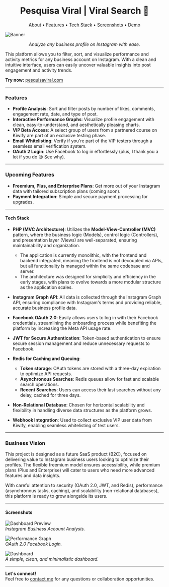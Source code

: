 <h1 align="center" style="font-weight: bold;">Pesquisa Viral | Viral Search 🌟</h1>

<p align="center">
 <a href="#about">About</a> • 
 <a href="#tech">Features</a> •
 <a href="#tech">Tech Stack</a> •  
 <a href="#screenshots">Screenshots</a> • 
 <a href="#demo">Demo</a>
</p>

![Banner](https://github.com/felipebpassos/ViralSearch/blob/main/pv1.png?raw=true)

<p align="center">
    <i>Analyze any business profile on Instagram with ease.</i>
</p>

This platform allows you to filter, sort, and visualize performance and activity metrics for any business account on Instagram. With a clean and intuitive interface, users can easily uncover valuable insights into post engagement and activity trends. 

**Try now:** [pesquisaviral.com](https://pesquisaviral.com)

---

### **Features**

- **Profile Analysis**: Sort and filter posts by number of likes, comments, engagement rate, date, and type of post.
- **Interactive Performance Graphs**: Visualize profile engagement with clean, easy-to-understand, and aesthetically pleasing charts.
- **VIP Beta Access**: A select group of users from a partnered course on Kiwify are part of an exclusive testing phase.
- **Email Whitelisting**: Verify if you're part of the VIP testers through a seamless email verification system.
- **OAuth 2 Login**: Use Facebook to log in effortlessly (plus, I thank you a lot if you do 😉 See why).

---

### **Upcoming Features**

- **Freemium, Plus, and Enterprise Plans**: Get more out of your Instagram data with tailored subscription plans (coming soon).
- **Payment Integration**: Simple and secure payment processing for upgrades.

---

#### **Tech Stack**

- **PHP (MVC Architecture)**: Utilizes the **Model-View-Controller (MVC)** pattern, where the business logic (Models), control logic (Controllers), and presentation layer (Views) are well-separated, ensuring maintainability and organization.
  - The application is currently monolithic, with the frontend and backend integrated, meaning the frontend is not decoupled via APIs, but all functionality is managed within the same codebase and server.
  - The architecture was designed for simplicity and efficiency in the early stages, with plans to evolve towards a more modular structure as the application scales.

- **Instagram Graph API**: All data is collected through the Instagram Graph API, ensuring compliance with Instagram's terms and providing reliable, accurate business profile data.
- **Facebook OAuth 2.0**: Easily allows users to log in with their Facebook credentials, streamlining the onboarding process while benefiting the platform by increasing the Meta API usage rate.
- **JWT for Secure Authentication**: Token-based authentication to ensure secure session management and reduce unnecessary requests to Facebook.
- **Redis for Caching and Queuing**:
  - **Token storage**: OAuth tokens are stored with a three-day expiration to optimize API requests.
  - **Asynchronous Searches**: Redis queues allow for fast and scalable search operations.
  - **Recent Searches**: Users can access their last searches without any delay, cached for three days.
- **Non-Relational Database**: Chosen for horizontal scalability and flexibility in handling diverse data structures as the platform grows.
- **Webhook Integration**: Used to collect exclusive VIP user data from Kiwify, enabling seamless whitelisting of test users.

---

### **Business Vision**

This project is designed as a future SaaS product (B2C), focused on delivering value to Instagram business users looking to optimize their profiles. The flexible freemium model ensures accessibility, while premium plans (Plus and Enterprise) will cater to users who need more advanced features and data insights.

With careful attention to security (OAuth 2.0, JWT, and Redis), performance (asynchronous tasks, caching), and scalability (non-relational databases), this platform is ready to grow alongside its users.

---

#### **Screenshots**

![Dashboard Preview](https://github.com/felipebpassos/ViralSearch/blob/main/pv2.png?raw=true)  
_Instagram Business Account Analysis._

![Performance Graph](https://github.com/felipebpassos/ViralSearch/blob/main/pv3.png?raw=true)  
_OAuth 2.0 Facebook Login._

![Dashboard](https://github.com/felipebpassos/ViralSearch/blob/main/pv1.png?raw=true)  
_A simple, clean, and minimalistic dashboard._

---

**Let's connect!**  
Feel free to [contact me](mailto:contato@simplifyweb.com.br) for any questions or collaboration opportunities.

